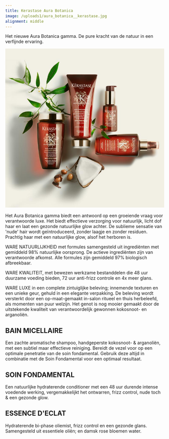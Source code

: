 ```yaml
---
title: Kerastase Aura Botanica
image: /uploads1/aura_botanica__kerastase.jpg
alignment: middle
---
```


Het nieuwe Aura Botanica gamma. De pure kracht van de natuur in een verfijnde ervaring.

![](/uploads1/aura_botanica__kerastase.jpg)

Het Aura Botanica gamma biedt een antwoord op een groeiende vraag voor verantwoorde luxe. Het biedt effectieve verzorging voor natuurlijk, licht dof haar en laat een gezonde natuurlijke glow achter. De sublieme sensatie van 'nude' hair wordt ge&iuml;ntroduceerd, zonder laagje en zonder residuen. Prachtig haar met een natuurlijke glow, alsof het herboren is.

WARE NATUURLIJKHEID met formules samengesteld uit ingredi&euml;nten met gemiddeld 98% natuurlijke oorsprong. De actieve ingredi&euml;nten zijn van verantwoorde afkomst. Alle formules zijn gemiddeld 97% biologisch afbreekbaar.

WARE KWALITEIT, met bewezen werkzame bestanddelen die 48 uur duurzame voeding bieden, 72 uur anti-frizz controle en 4x meer glans.

WARE LUXE in een complete zintuiglijke beleving; innemende texturen en een unieke geur, gehuld in een elegante verpakking. De beleving wordt versterkt door een op-maat-gemaakt in-salon ritueel en thuis herbeleefd, als momenten van puur welzijn. Het genot is nog mooier gemaakt door de uitstekende kwaliteit van verantwoordelijk gewonnen kokosnoot- en arganoli&euml;n.

## BAIN MICELLAIRE

Een zachte aromatische shampoo, handgeperste kokosnoot- & arganoli&euml;n, met een subtiel maar effectieve reiniging. Bereidt de vezel voor op een optimale penetratie van de soin fondamental. Gebruik deze altijd in combinatie met de Soin Fondamental voor een optimaal resultaat.

## SOIN FONDAMENTAL

Een natuurlijke hydraterende conditioner met een 48 uur durende intense voedende werking, vergemakkelijkt het ontwarren, frizz control, nude toch & een gezonde glow.

## ESSENCE D'ECLAT

Hydraterende bi-phase oliemist, frizz control en een gezonde glans. Samengesteld uit essentiele oli&euml;n; en damsk rose bloemen water.